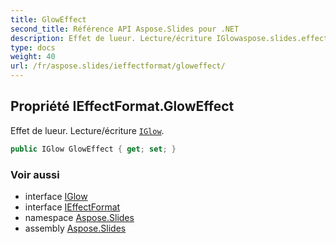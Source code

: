 ```yaml
---
title: GlowEffect
second_title: Référence API Aspose.Slides pour .NET
description: Effet de lueur. Lecture/écriture IGlowaspose.slides.effects/iglow.
type: docs
weight: 40
url: /fr/aspose.slides/ieffectformat/gloweffect/
---
```


## Propriété IEffectFormat.GlowEffect

Effet de lueur. Lecture/écriture [`IGlow`](../../../aspose.slides.effects/iglow).

```csharp
public IGlow GlowEffect { get; set; }
```

### Voir aussi

* interface [IGlow](../../../aspose.slides.effects/iglow)
* interface [IEffectFormat](../../ieffectformat)
* namespace [Aspose.Slides](../../ieffectformat)
* assembly [Aspose.Slides](../../../)

<!-- NE PAS ÉDITER : généré par xmldocmd pour Aspose.Slides.dll -->